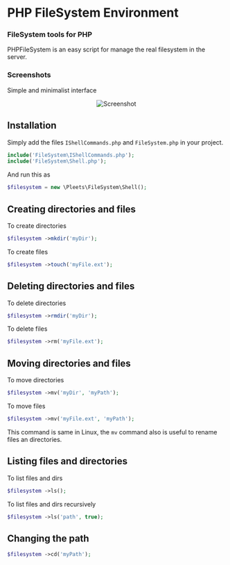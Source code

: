 # PHP FileSystem Environment
### FileSystem tools for PHP

PHPFileSystem is an easy script for manage the real filesystem in the server.

### Screenshots

Simple and minimalist interface

<p align="center">
  <img src="http://pleets.org/public/img/php-filesystem-environment.png" alt="Screenshot"/>
</p>

Installation
------------

Simply add the files `IShellCommands.php` and `FileSystem.php` in your project.
```php
include('FileSystem\IShellCommands.php');
include('FileSystem\Shell.php');
```

And run this as
```php
$filesystem = new \Pleets\FileSystem\Shell();
```

Creating directories and files
------------------------------

To create directories
```php
$filesystem ->mkdir('myDir');
```

To create files
```php
$filesystem ->touch('myFile.ext');
```

Deleting directories and files
------------------------------

To delete directories
```php
$filesystem ->rmdir('myDir');
```

To delete files
```php
$filesystem ->rm('myFile.ext');
```

Moving directories and files
------------------------------

To move directories
```php
$filesystem ->mv('myDir', 'myPath');
```

To move files
```php
$filesystem ->mv('myFile.ext', 'myPath');
```

This command is same in Linux, the `mv` command also is useful to rename files an directories.

Listing files and directories
------------------------------

To list files and dirs
```php
$filesystem ->ls();
```

To list files and dirs recursively
```php
$filesystem ->ls('path', true);
```

Changing the path
-----------------
```php
$filesystem ->cd('myPath');
```
